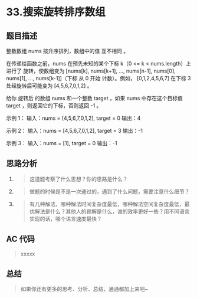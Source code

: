 # 33.搜索旋转排序数组

## 题目描述

整数数组 nums 按升序排列，数组中的值 互不相同 。

在传递给函数之前，nums 在预先未知的某个下标 k（0 <= k < nums.length）上进行了 旋转，使数组变为 [nums[k], nums[k+1], ..., nums[n-1], nums[0], nums[1], ..., nums[k-1]]（下标 从 0 开始 计数）。例如， [0,1,2,4,5,6,7] 在下标 3 处经旋转后可能变为 [4,5,6,7,0,1,2] 。

给你 旋转后 的数组 nums 和一个整数 target ，如果 nums 中存在这个目标值 target ，则返回它的下标，否则返回 -1 。

示例 1：
输入：nums = [4,5,6,7,0,1,2], target = 0
输出：4

示例 2：
输入：nums = [4,5,6,7,0,1,2], target = 3
输出：-1

示例 3：
输入：nums = [1], target = 0
输出：-1


## 思路分析

1.  > 这道题考察了什么思想？你的思路是什么？
    
2.  > 做题的时候是不是一次通过的，遇到了什么问题，需要注意什么细节？
    
3.  > 有几种解法，哪种解法时间复杂度最低，哪种解法空间复杂度最低，最优解法是什么？其他人的题解是什么，谁的效率更好一些？用不同语言实现的话，哪个语言速度最快？
    

## AC 代码

> xxxxx

## 总结

> 如果你还有更多的思考、分析、总结，通通都加上来吧~